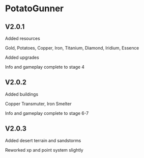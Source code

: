 # PotatoGunner

## V2.0.1

Added resources


Gold,
Potatoes,
Copper,
Iron,
Titanium,
Diamond,
Iridium,
Essence

Added upgrades

Info and gameplay complete to stage 4

## V2.0.2

Added buildings

Copper Transmuter, Iron Smelter


Info and gameplay complete to stage 6-7


## V2.0.3

Added desert terrain and sandstorms

Reworked xp and point system slightly


